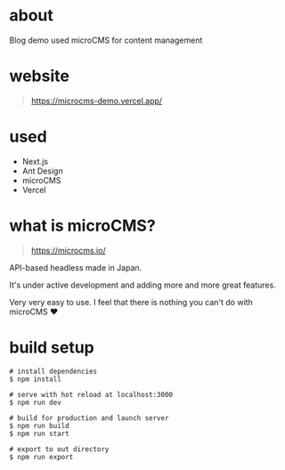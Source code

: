 # about
Blog demo used microCMS for content management

# website
> https://microcms-demo.vercel.app/

# used
- Next.js
- Ant Design
- microCMS
- Vercel

# what is microCMS?
> https://microcms.io/

API-based headless made in Japan.

It's under active development and adding more and more great features.

Very very easy to use.
I feel that there is nothing you can't do with microCMS :heart:


# build setup
```
# install dependencies
$ npm install

# serve with hot reload at localhost:3000
$ npm run dev

# build for production and launch server
$ npm run build
$ npm run start

# export to out directory
$ npm run export
```
